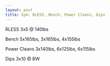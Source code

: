 ```yaml
---
layout: post
title: Gym: RLESS, Bench, Power Cleans, Dips
---
```


RLESS 3x5 @ 140lbs

Bench 5x165lbs, 3x165lbs, 4x155lbs

Power Cleans 3x140lbs, 6x125lbs, 6x115lbs

Dips 3x10 @ BW
